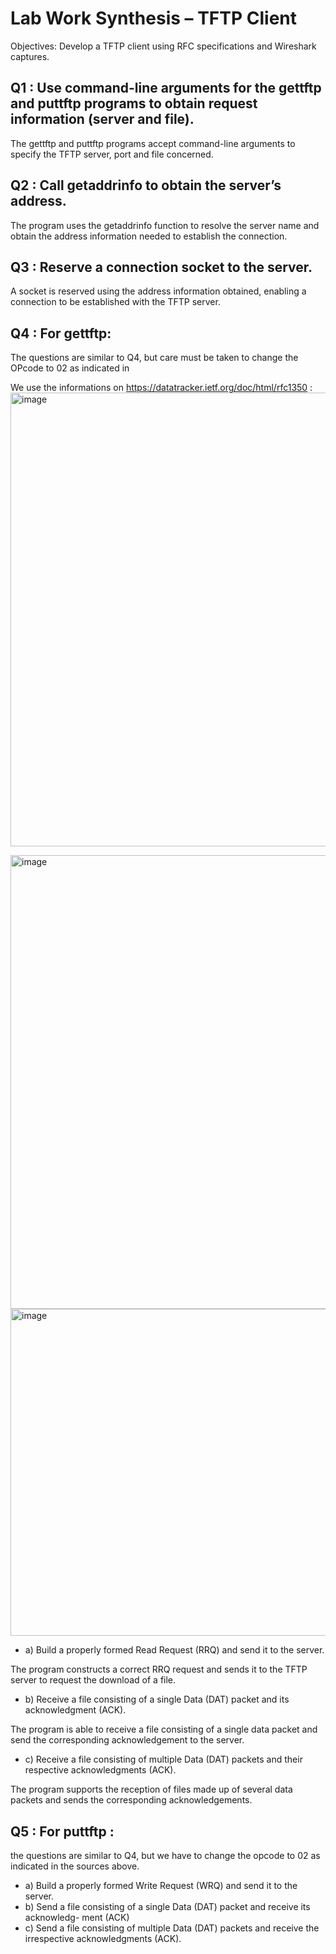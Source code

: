 # Lab Work Synthesis – TFTP Client

Objectives: Develop a TFTP client using RFC specifications and Wireshark captures.

## Q1 : Use command-line arguments for the gettftp and puttftp programs to obtain request information (server and file).

The gettftp and puttftp programs accept command-line arguments to specify the TFTP server, port and file concerned.


## Q2 : Call getaddrinfo to obtain the server’s address.

The program uses the getaddrinfo function to resolve the server name and obtain the address information needed to establish the connection.

## Q3 : Reserve a connection socket to the server.

A socket is reserved using the address information obtained, enabling a connection to be established with the TFTP server.

## Q4 : For gettftp:

The questions are similar to Q4, but care must be taken to change the OPcode to 02 as indicated in 


We use the informations on https://datatracker.ietf.org/doc/html/rfc1350 : 
<img width="726" alt="image" src="https://github.com/Nyries/TP_Network_Li_Gaborieau/assets/152593516/8e688a13-1a0a-48b2-b617-4e0cf9a0cd72">

<img width="726" alt="image" src="https://github.com/Nyries/TP_Network_Li_Gaborieau/assets/152593516/774bcaf1-32a5-4007-a178-df10222243fd">

<img width="523" alt="image" src="https://github.com/Nyries/TP_Network_Li_Gaborieau/assets/152593516/78b71a01-b732-4c74-9f02-34f88083189e">



- a) Build a properly formed Read Request (RRQ) and send it to the server.
  
The program constructs a correct RRQ request and sends it to the TFTP server to request the download of a file.

- b) Receive a file consisting of a single Data (DAT) packet and its acknowledgment
(ACK).

The program is able to receive a file consisting of a single data packet and send the corresponding acknowledgement to the server.

- c) Receive a file consisting of multiple Data (DAT) packets and their respective acknowledgments (ACK).

The program supports the reception of files made up of several data packets and sends the corresponding acknowledgements.

## Q5 : For puttftp : 

the questions are similar to Q4, but we have to change the opcode to 02 as indicated in the sources above. 

- a) Build a properly formed Write Request (WRQ) and send it to the server.
- b) Send a file consisting of a single Data (DAT) packet and receive its acknowledg-
ment (ACK)
- c) Send a file consisting of multiple Data (DAT) packets and receive the irrespective
acknowledgments (ACK).









